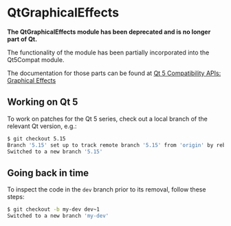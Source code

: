 # QtGraphicalEffects

**The QtGraphicalEffects module has been deprecated and is no longer part of Qt.**

The functionality of the module has been partially incorporated into the Qt5Compat module.

The documentation for those parts can be found at
[Qt 5 Compatibility APIs: Graphical Effects](https://doc.qt.io/qt-6/qtgraphicaleffects5-index.html)

## Working on Qt 5

To work on patches for the Qt 5 series, check out a local branch of the relevant Qt version, e.g.:

```bash
$ git checkout 5.15
Branch '5.15' set up to track remote branch '5.15' from 'origin' by rebasing.
Switched to a new branch '5.15'
```

## Going back in time

To inspect the code in the `dev` branch prior to its removal, follow these steps:

```bash
$ git checkout -b my-dev dev~1
Switched to a new branch 'my-dev'
```

